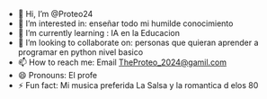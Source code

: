 - 👋 Hi, I’m @Proteo24
- 👀 I’m interested in: enseñar todo mi humilde conocimiento 
- 🌱 I’m currently learning : IA en la Educacion 
- 💞️ I’m looking to collaborate on: personas que quieran aprender a programar en python nivel basico
- 📫 How to reach me: Email TheProteo_2024@gamil.com 
- 😄 Pronouns: El profe
- ⚡ Fun fact: Mi musica preferida La Salsa y la romantica d elos 80

<!---
Proteo24/Proteo24 is a ✨ special ✨ repository because its `README.md` (this file) appears on your GitHub profile.
You can click the Preview link to take a look at your changes.
--->
